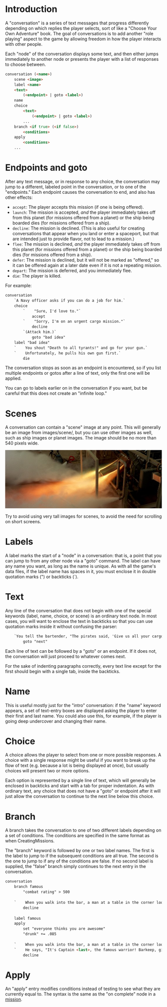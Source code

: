 # Introduction #

A "conversation" is a series of text messages that progress differently depending on which replies the player selects, sort of like a "Choose Your Own Adventure" book. The goal of conversations is to add another "role playing" aspect to the game by allowing freedom in how the player interacts with other people.

Each "node" of the conversation displays some text, and then either jumps immediately to another node or presents the player with a list of responses to choose between.

```html
conversation (<name>)
    scene <image>
    label <name>
    <text>
        (<endpoint> | goto <label>)
    name
    choice
        <text>
            (<endpoint> | goto <label>)
        ...
    branch <if true> (<if false>)
        <conditions>
    apply
        <conditions>
    ...
```

# Endpoints and goto #

After any text message, or in response to any choice, the conversation may jump to a different, labeled point in the conversation, or to one of the "endpoints." Each endpoint causes the conversation to end, and also has other effects:

* `accept`: The player accepts this mission (if one is being offered).
* `launch`: The mission is accepted, _and_ the player immediately takes off from this planet (for missions offered from a planet) or the ship being boarded dies (for missions offered from a ship).
* `decline`: The mission is declined. (This is also useful for creating conversations that appear when you land or enter a spaceport, but that are intended just to provide flavor, not to lead to a mission.)
* `flee`: The mission is declined, _and_ the player immediately takes off from this planet (for missions offered from a planet) or the ship being boarded dies (for missions offered from a ship).
* `defer`: The mission is declined, but it will not be marked as "offered," so it can be offered again at a later date even if it is not a repeating mission.
* `depart`: The mission is deferred, and you immediately flee.
* `die`: The player is killed.

For example:

```html
conversation
    `A Navy officer asks if you can do a job for him.`
    choice
        `    "Sure, I'd love to."`
            accept
        `    "Sorry, I'm on an urgent cargo mission."`
            decline
        `(Attack him.)`
            goto "bad idea"
    label "bad idea"
    `    You shout "Death to all tyrants!" and go for your gun.`
    `    Unfortunately, he pulls his own gun first.`
        die
```

The conversation stops as soon as an endpoint is encountered, so if you list multiple endpoints or gotos after a line of text, only the first one will be applied.

You can go to labels earlier on in the conversation if you want, but be careful that this does not create an "infinite loop."

# Scenes #

A conversation can contain a "scene" image at any point. This will generally be an image from images/scene/, but you can use other images as well, such as ship images or planet images. The image should be no more than 540 pixels wide.

![](https://raw.githubusercontent.com/endless-sky/endless-sky/master/images/scene/engine.jpg)

Try to avoid using very tall images for scenes, to avoid the need for scrolling on short screens.

# Labels #

A label marks the start of a "node" in a conversation: that is, a point that you can jump to from any other node via a "goto" command. The label can have any name you want, as long as the name is unique. As with all the game's data files, if the label name has spaces in it, you must enclose it in double quotation marks (") or backticks (`).

# Text #

Any line of the conversation that does not begin with one of the special keywords (label, name, choice, or scene) is an ordinary text node. In most cases, you will want to enclose the text in backticks so that you can use quotation marks inside it without confusing the parser:

```html
    `You tell the bartender, "The pirates said, 'Give us all your cargo!'"`
        goto "next"
```

Each line of text can be followed by a "goto" or an endpoint. If it does not, the conversation will just proceed to whatever comes next.

For the sake of indenting paragraphs correctly, every text line except for the first should begin with a single tab, inside the backticks.

# Name #

This is useful mostly just for the "intro" conversation: if the "name" keyword appears, a set of text-entry boxes are displayed asking the player to enter their first and last name. You could also use this, for example, if the player is going deep undercover and changing their name.

# Choice #

A choice allows the player to select from one or more possible responses. A choice with a single response might be useful if you want to break up the flow of text (e.g. because a lot is being displayed at once), but usually choices will present two or more options.

Each option is represented by a single line of text, which will generally be enclosed in backticks and start with a tab for proper indentation. As with ordinary text, any choice that does not have a "goto" or endpoint after it will just allow the conversation to continue to the next line below this choice.

# Branch #

A branch takes the conversation to one of two different labels depending on a set of conditions. The conditions are specified in the same format as when CreatingMissions.

The "branch" keyword is followed by one or two label names. The first is the label to jump to if the subsequent conditions are all true. The second is the one to jump to if any of the conditions are false. If no second label is supplied, the "false" branch simply continues to the next entry in the conversation.

```html
conversation
    branch famous
        "combat rating" > 500
    
    `    When you walk into the bar, a man at a table in the corner looks up, but does not recognize you.`
        decline
    
    label famous
    apply
        set "everyone thinks you are awesome"
        "drunk" += .085
    
    `    When you walk into the bar, a man at a table in the corner looks up and sees you.`
    `    He says, "It's Captain <last>, the famous warrior! Barkeep, give <first> a drink on my tab."`
        decline
```

# Apply #

An "apply" entry modifies conditions instead of testing to see what they are currently equal to. The syntax is the same as the "on complete" node in a [mission](CreatingMissions).